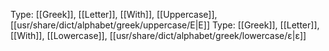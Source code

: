 Type: [[Greek]], [[Letter]], [[With]], [[Uppercase]], [[usr/share/dict/alphabet/greek/uppercase/Ε|Ε]]
Type: [[Greek]], [[Letter]], [[With]], [[Lowercase]], [[usr/share/dict/alphabet/greek/lowercase/ε|ε]]
